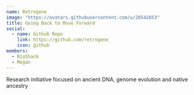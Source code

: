 ```yaml
---
name: Retrogene
image: "https://avatars.githubusercontent.com/u/20542853"
title: Going Back to Move Forward
social:
  - name: Github Repo
    link: https://github.com/retrogene
    icon: github
members:
  - BioShack
  - Megan
---
```


Research initiative focused on ancient DNA, genome evolution and native ancestry